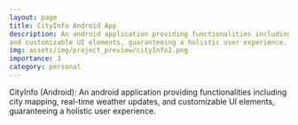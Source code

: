 ```yaml
---
layout: page
title: CityInfo Android App
description: An android application providing functionalities including city mapping, real-time weather updates,
and customizable UI elements, guaranteeing a holistic user experience.
img: assets/img/project_preview/cityInfo2.png
importance: 3
category: personal
---
```


CityInfo (Android): An android application providing functionalities including city mapping, real-time weather updates,
and customizable UI elements, guaranteeing a holistic user experience.